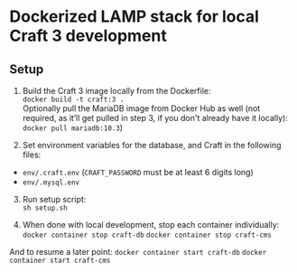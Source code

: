 # Dockerized LAMP stack for local Craft 3 development

## Setup

1. Build the Craft 3 image locally from the Dockerfile:    
`docker build -t craft:3 .`    
Optionally pull the MariaDB image from Docker Hub as well (not required, as it’ll get pulled in step 3, if you don't already have it locally):    
`docker pull mariadb:10.3`)

2. Set environment variables for the database, and Craft in the following files:    
  - `env/.craft.env` (`CRAFT_PASSWORD` must be at least 6 digits long)    
  - `env/.mysql.env`    

3. Run setup script:    
`sh setup.sh`

4. When done with local development, stop each container individually:    
`docker container stop craft-db`
`docker container stop craft-cms`

And to resume a later point:
`docker container start craft-db`
`docker container start craft-cms`
